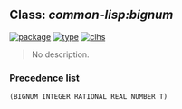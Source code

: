 ## Class: ***common-lisp:bignum***
[![package](https://img.shields.io/badge/Package-COMMON--LISP-5f9ea0.svg?style=social&colorA=999999)](../) [![type](https://img.shields.io/badge/Type-Class-5f9ea0.svg?style=social&colorA=999999)](../#class) [![clhs](https://img.shields.io/badge/CLHS-BIGNUM-5f9ea0.svg?style=social&colorA=999999)](http://www.lispworks.com/documentation/HyperSpec/Body/t_bignum.htm) 

> No description.

### Precedence list
```
(BIGNUM INTEGER RATIONAL REAL NUMBER T)
```
